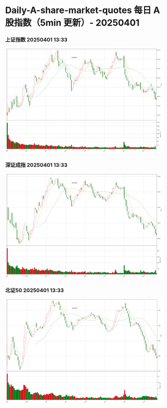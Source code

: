 
# Daily-A-share-market-quotes 每日 A 股指数（5min 更新）- 20250401

### 上证指数 20250401 13:33
![](./fig/2025/4/20250401-sh000001.png)

### 深证成指 20250401 13:33
![](./fig/2025/4/20250401-sz399001.png)

### 北证50 20250401 13:33
![](./fig/2025/4/20250401-bj899050.png)
